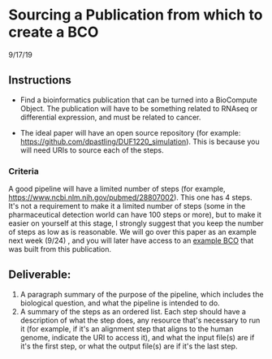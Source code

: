 Sourcing a Publication from which to create a BCO
===================================
9/17/19

## Instructions
* Find a bioinformatics publication that can be turned into a BioCompute Object. The publication will have to be something related to RNAseq or differential expression, and must be related to cancer.

* The ideal paper will have an open source repository (for example: https://github.com/dpastling/DUF1220_simulation). This is because you will need URIs to source each of the steps.

### Criteria
A good pipeline will have a limited number of steps (for example, https://www.ncbi.nlm.nih.gov/pubmed/28807002). This one has 4 steps. It's not a requirement to make it a limited number of steps (some in the pharmaceutical detection world can have 100 steps or more), but to make it easier on yourself at this stage, I strongly suggest that you keep the number of steps as low as is reasonable.
We will go over this paper as an example next week (9/24) , and you will later have access to an [example BCO](https://github.com/biocompute-objects/examples/blob/master/BCO_Example_CNVs.json) that was built from this publication.

## Deliverable:
1. A paragraph summary of the purpose of the pipeline, which includes the biological question, and what the pipeline is intended to do.
2. A summary of the steps as an ordered list. Each step should have a description of what the step does, any resource that's necessary to run it (for example, if it's an alignment step that aligns to the human genome, indicate the URI to access it), and what the input file(s) are if it's the first step, or what the output file(s) are if it's the last step.
